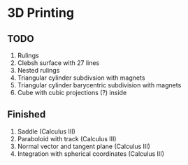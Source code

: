 # 3D Printing

## TODO
1. Rulings
2. Clebsh surface with 27 lines
3. Nested rulings
4. Triangular cylinder subdivsion with magnets
5. Triangular cylinder barycentric subdivision with magnets
6. Cube with cubic projections (?) inside



## Finished
1. Saddle (Calculus III)
2. Paraboloid with track (Calculus III)
3. Normal vector and tangent plane (Calculus III)
4. Integration with spherical coordinates (Calculus III)
